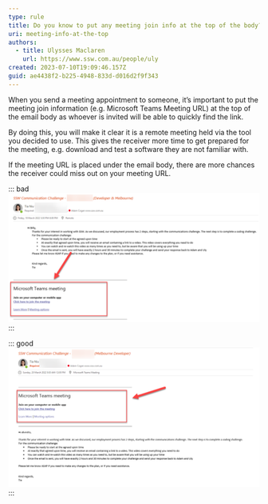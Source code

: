 ```yaml
---
type: rule
title: Do you know to put any meeting join info at the top of the body?
uri: meeting-info-at-the-top
authors:
  - title: Ulysses Maclaren
    url: https://www.ssw.com.au/people/uly
created: 2023-07-10T19:09:46.157Z
guid: ae4438f2-b225-4948-833d-d016d2f9f343
---
```

When you send a meeting appointment to someone, it’s important to put the meeting join information (e.g. Microsoft Teams Meeting URL) at the top of the email body as whoever is invited will be able to quickly find the link.  

<!--endintro-->

By doing this, you will make it clear it is a remote meeting held via the tool you decided to use. This gives the receiver more time to get prepared for the meeting, e.g. download and test a software they are not familiar with.

If the meeting URL is placed under the email body, there are more chances the receiver could miss out on your meeting URL. 

::: bad
![Figure: Bad example - The meeting link is under text body](meeting-info-bad.png "Figure: Bad example - The meeting link is under text body")
:::

::: good
![Figure: Good example - Always put meeting link on the top](meeting-info-good.png "Figure: Good example - Always put meeting link on the top")
:::